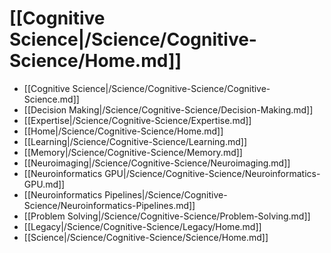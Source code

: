 # [[Cognitive Science|/Science/Cognitive-Science/Home.md]]
 * [[Cognitive Science|/Science/Cognitive-Science/Cognitive-Science.md]]
 * [[Decision Making|/Science/Cognitive-Science/Decision-Making.md]]
 * [[Expertise|/Science/Cognitive-Science/Expertise.md]]
 * [[Home|/Science/Cognitive-Science/Home.md]]
 * [[Learning|/Science/Cognitive-Science/Learning.md]]
 * [[Memory|/Science/Cognitive-Science/Memory.md]]
 * [[Neuroimaging|/Science/Cognitive-Science/Neuroimaging.md]]
 * [[Neuroinformatics GPU|/Science/Cognitive-Science/Neuroinformatics-GPU.md]]
 * [[Neuroinformatics Pipelines|/Science/Cognitive-Science/Neuroinformatics-Pipelines.md]]
 * [[Problem Solving|/Science/Cognitive-Science/Problem-Solving.md]]
 * [[Legacy|/Science/Cognitive-Science/Legacy/Home.md]]
 * [[Science|/Science/Cognitive-Science/Science/Home.md]]
